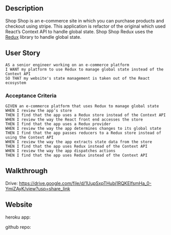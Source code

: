 ## Description 

Shop Shop is an e-commerce site in which you can purchase products and checkout using stripe. This application is refactor of the original which used React’s Context API to handle global state. Shop Shop Redux uses the [Redux](https://redux.js.org/) library to handle global state.

## User Story

`AS a senior engineer working on an e-commerce platform`<br/>
`I WANT my platform to use Redux to manage global state instead of the Context API`<br/>
`SO THAT my website's state management is taken out of the React ecosystem`

### Acceptance Criteria

`GIVEN an e-commerce platform that uses Redux to manage global state` <br/>
`WHEN I review the app’s store` <br/>
`THEN I find that the app uses a Redux store instead of the Context API` <br/>
`WHEN I review the way the React front end accesses the store` <br/>
`THEN I find that the app uses a Redux provider` <br/>
`WHEN I review the way the app determines changes to its global state` <br/>
`THEN I find that the app passes reducers to a Redux store instead of using the Context API` <br/>
`WHEN I review the way the app extracts state data from the store`<br/>
`THEN I find that the app uses Redux instead of the Context API`<br/>
`WHEN I review the way the app dispatches actions`<br/>
`THEN I find that the app uses Redux instead of the Context API`<br/>

## Walkthrough


Drive: https://drive.google.com/file/d/1UupSxpTHubj1RQKElfsmHa_0-YmiZAyK/view?usp=share_link


## Website

heroku app: 

github repo: